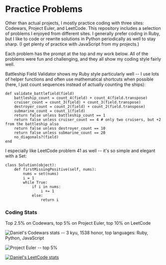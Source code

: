 # Practice Problems

Other than actual projects, I mostly practice coding with three sites: Codewars, Project Euler, and LeetCode.  This repository includes a selection of problems I enjoyed from different sites.  I generally prefer coding in Ruby, but I like to code or rewrite solutions in Python periodically as well to stay sharp.  (I get plenty of practice with JavaScript from my projects.)

Each problem has the prompt at the top and my work below.  All of the problems were fun and challenging, and they all show my coding style fairly well.

Battleship Field Validator shows my Ruby style particularly well -- I use lots of helper functions and often use mathematical shortcuts when possible (here, I just count sequences instead of actually counting the ships):

```
def validate_battlefield(field)
    battleship_count = count_4(field) + count_4(field.transpose)
    cruiser_count = count_3(field) + count_3(field.transpose)
    destroyer_count = count_2(field) + count_2(field.transpose)
    submarine_count = count_1(field)
    return false unless battleship_count == 1
    return false unless cruiser_count == 4 # only two cruisers, but +2 from the battleship also
    return false unless destroyer_count == 10
    return false unless submarine_count == 20
    no_diagonals?(field)
end
```

I especially like LeetCode problem 41 as well -- it's so simple and elegant with a Set:
```
class Solution(object):
    def firstMissingPositive(self, nums):
        nums = set(nums)
        i = 1
        while True:
            if i in nums:
                i += 1
            else:
                return i
```

### Coding Stats

Top 2.5% on Codewars, top 5% on Project Euler, top 10% on LeetCode

![Daniel's Codewars stats -- 3 kyu, 1538 honor, top languages: Ruby, Python, JavaScript](https://github.r2v.ch/codewars?user=dkalla&top_languages=true)

![Project Euler -- top 5%](https://projecteuler.net/profile/dkalla.png)

[![Daniel's LeetCode stats](https://leetcode-stats-six.vercel.app/api?username=dtkalla)](https://github.com/madushadhanushka/github-readme)
